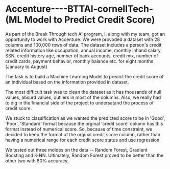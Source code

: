 # Accenture----BTTAI-cornellTech- (ML Model to Predict Credit Score)
As part of the Break Through tech AI program, I, along with my team, got an opportunity to work with Accenture. We were provoded a dataset with 28 columns and 100,000 rows of data. The dataset includes a person's credit related information like occupation, annual income, monthly inhand salary, SSN, credit history age, number of bank accounts, credit mix, number of credit cards, payment behavior, monthly balance etc. for eight months (January to August)

The task is to build a Machine Learning Model to predict the credit score of an individual based on the information provided in dataset.

The most difficult task was to clean the dataset as it has thousands of null values, absurd values, outliers in most of the columns. Also, we really had to dig in the financial side of the project to undersatand the process of credit score. 

We stuck to classification as we wanted the predicted score to be in 'Good', 'Poor', 'Standard' format because the orginal 'credit score' column has this format instead of numerical score. So, because of time constraint, we decided to keep the format of the orginal credit score column, rather than having a numerical range for each credit score status and use regression.

We tested out three moldes on the data -- Random Forest, Gradient Boosting and K-NN. Ultimately, Random Forest proved to be better than the other two with 80% accuracy.
